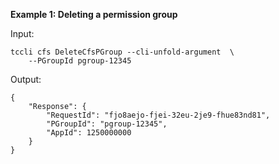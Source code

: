 **Example 1: Deleting a permission group**



Input: 

```
tccli cfs DeleteCfsPGroup --cli-unfold-argument  \
    --PGroupId pgroup-12345
```

Output: 
```
{
    "Response": {
        "RequestId": "fjo8aejo-fjei-32eu-2je9-fhue83nd81",
        "PGroupId": "pgroup-12345",
        "AppId": 1250000000
    }
}
```

